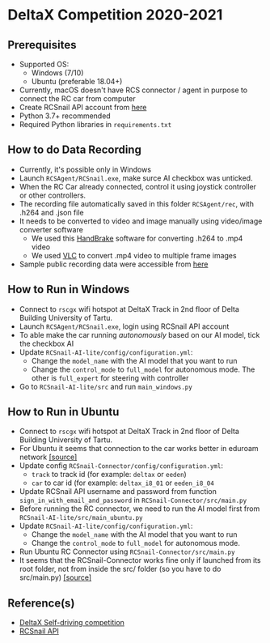 # DeltaX Competition 2020-2021

## Prerequisites

- Supported OS: 
	- Windows (7/10)
	- Ubuntu (preferable 18.04+)
- Currently, macOS doesn't have RCS connector / agent in purpose to connect the RC car from computer
- Create RCSnail API account from [here](https://api.rcsnail.com/signin)
- Python 3.7+ recommended
- Required Python libraries in `requirements.txt`


## How to do Data Recording
- Currently, it's possible only in Windows
- Launch `RCSAgent/RCSnail.exe`, make surce AI checkbox was unticked.
- When the RC Car already connected, control it using joystick controller or other controllers.
- The recording file automatically saved in this folder `RCSAgent/rec`, with .h264 and .json file
- It needs to be converted to video and image manually using video/image converter software
	- We used this [HandBrake](https://handbrake.fr/) software for converting .h264 to .mp4 video
	- We used [VLC](https://www.raymond.cc/blog/extract-video-frames-to-images-using-vlc-media-player/) to convert .mp4 video to multiple frame images 
- Sample public recording data were accessible from [here](https://owncloud.ut.ee/owncloud/index.php/s/FjqqdgPd4yaF36k)

## How to Run in Windows
- Connect to `rscgx` wifi hotspot at DeltaX Track in 2nd floor of Delta Building University of Tartu. 
- Launch `RCSAgent/RCSnail.exe`, login using RCSnail API account
- To able make the car running *autonomously* based on our AI model, tick the checkbox AI
- Update `RCSnail-AI-lite/config/configuration.yml`:
	- Change the `model_name` with the AI model that you want to run
	- Change the `control_mode` to `full_model` for autonomous mode. The other is `full_expert` for steering with controller
- Go to `RCSnail-AI-lite/src` and run `main_windows.py`


## How to Run in Ubuntu
- Connect to `rscgx` wifi hotspot at DeltaX Track in 2nd floor of Delta Building University of Tartu.
- For Ubuntu it seems that connection to the car works better in eduroam network [[source]](https://courses.cs.ut.ee/t/DeltaX2021SelfDriving/Main/OS)
- Update config `RCSnail-Connector/config/configuration.yml`:
	-  `track` to track id (for example: `deltax` or `eeden`)
	-  `car` to car id (for example: `deltax_i8_01` or `eeden_i8_04`
- Update RCSnail API username and password from function `sign_in_with_email_and_password` in `RCSnail-Connector/src/main.py`
- Before running the RC connector, we need to run the AI model first from `RCSnail-AI-lite/src/main_ubuntu.py`
- Update `RCSnail-AI-lite/config/configuration.yml`:
	- Change the `model_name` with the AI model that you want to run
	- Change the `control_mode` to `full_model` for autonomous mode.
- Run Ubuntu RC Connector using `RCSnail-Connector/src/main.py`
- It seems that the RCSnail-Connector works fine only if launched from its root folder, not from inside the src/ folder (so you have to do src/main.py) [[source]](https://courses.cs.ut.ee/t/DeltaX2021SelfDriving/Main/OS)

## Reference(s)
- [DeltaX Self-driving competition](https://courses.cs.ut.ee/t/DeltaX2021SelfDriving/Main/HomePage)
- [RCSnail API](https://api.rcsnail.com/)

